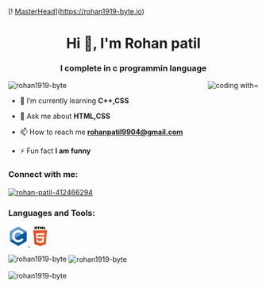 

[! [MasterHead](https://user-images.githubusercontent.com/74038190/241765440-80728820-e06b-4f96-9c9e-9df46f0cc0a5.gif)](https://rohan1919-byte.io)
<h1 align="center">Hi 👋, I'm Rohan patil</h1>
<h3 align="center">I complete in c programmin language</h3>
<img align="right" alt="coding with="400" src="https://encrypted-tbn0.gstatic.com/images?q=tbn:ANd9GcTJsKZVppBhshJBN6_RHp9luylwz4eQO4I8Tg&usqp=CAU">

<p align="left"> <img src="https://komarev.com/ghpvc/?username=rohan1919-byte&label=Profile%20views&color=0e75b6&style=flat" alt="rohan1919-byte" /> </p>

- 🌱 I’m currently learning **C++,CSS**

- 💬 Ask me about **HTML,CSS**

- 📫 How to reach me **rohanpatil9904@gmail.com**

- ⚡ Fun fact **I am funny**

<h3 align="left">Connect with me:</h3>
<p align="left">
<a href="https://linkedin.com/in/rohan-patil-412466294" target="blank"><img align="center" src="https://raw.githubusercontent.com/rahuldkjain/github-profile-readme-generator/master/src/images/icons/Social/linked-in-alt.svg" alt="rohan-patil-412466294" height="30" width="40" /></a>
</p>

<h3 align="left">Languages and Tools:</h3>
<p align="left"> <a href="https://www.cprogramming.com/" target="_blank" rel="noreferrer"> <img src="https://raw.githubusercontent.com/devicons/devicon/master/icons/c/c-original.svg" alt="c" width="40" height="40"/> </a> <a href="https://www.w3.org/html/" target="_blank" rel="noreferrer"> <img src="https://raw.githubusercontent.com/devicons/devicon/master/icons/html5/html5-original-wordmark.svg" alt="html5" width="40" height="40"/> </a> </p>

<p><img align="left" src="https://github-readme-stats.vercel.app/api/top-langs?username=rohan1919-byte&show_icons=true&locale=en&layout=compact" alt="rohan1919-byte" /></p>

<p>&nbsp;<img align="center" src="https://github-readme-stats.vercel.app/api?username=rohan1919-byte&show_icons=true&locale=en" alt="rohan1919-byte" /></p>

<p><img align="center" src="https://github-readme-streak-stats.herokuapp.com/?user=rohan1919-byte&" alt="rohan1919-byte" /></p>

